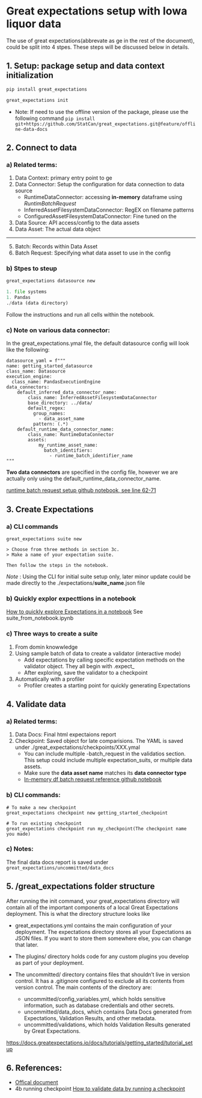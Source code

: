 # Great expectations setup with Iowa liquor data

The use of great expectations(abbrevate as ge in the rest of the document), could be split into 4 stpes. These steps will be discussed below in details.

## 1. Setup: package setup and data context initialization
``` python 
pip install great_expectations

great_expectations init
```

* Note: If need to use the offline version of the package, please use the following command 
``` pip install git+https://github.com/StatCan/great_expectations.git@feature/offline-data-docs ```

## 2. Connect to data

### a) Related terms: 
1. Data Context: primary entry point to ge
2. Data Connector: Setup the configuration for data connection to data source 
    * RuntimeDataConnector: accessing **in-memory** dataframe using *RuntimBatchRequest*
    * InferredAssetFilesystemDataConnector: RegEX on filename patterns
    * ConfiguredAssetFilesystemDataConnector: Fine tuned on the 
3. Data Source: API access/config to the data assets 
4. Data Asset: The actual data object
------- 
5. Batch: Records within Data Asset
6. Batch Request: Specifying what data asset to use in the config

### b) Stpes to steup 
```python
great_expectations datasource new

1. file systems 
1. Pandas 
./data (data directory)
```
Follow the instructions and run all cells within the notebook. 

### c) Note on various data connector: 
In the great_expectations.ymal file, the default datasource config will look like the following: 
```
datasource_yaml = f"""
name: getting_started_datasource
class_name: Datasource
execution_engine:
  class_name: PandasExecutionEngine
data_connectors:
    default_inferred_data_connector_name:
        class_name: InferredAssetFilesystemDataConnector
        base_directory: ../data/
        default_regex:
          group_names:
            - data_asset_name
          pattern: (.*)
    default_runtime_data_connector_name:
        class_name: RuntimeDataConnector
        assets:
            my_runtime_asset_name:
              batch_identifiers:
                - runtime_batch_identifier_name
"""
```

**Two data connectors** are specified in the config file, however we are actually only using the default_runtime_data_connector_name.<br>

[runtime batch request setup github notebook, see line 62-71](https://github.com/great-expectations/great_expectations/blob/develop/tests/integration/docusaurus/connecting_to_your_data/how_to_create_a_batch_of_data_from_an_in_memory_pandas_dataframe.py)


## 3. Create Expectations 
### a) CLI commands
```
great_expectations suite new

> Choose from three methods in section 3c. 
> Make a name of your expectation suite. 

Then follow the steps in the notebook. 
```
*Note* : Using the CLI for initial suite setup only, later minor update could be made directly to the ./expectations/__suite_name__.json file
### b) Quickly explor expecttions in a notebook
[How to quickly explore Expectations in a notebook](https://docs.greatexpectations.io/docs/guides/miscellaneous/how_to_quickly_explore_expectations_in_a_notebook#5-save-your-expectation-suite)
See suite_from_notebook.ipynb 

### c) Three ways to create a suite
1. From domin knowwledge 
2. Using sample batch of data to create a validator (interactive mode)
   * Add expectations by calling specific expectation methods on the validator object. They all begin with .expect_
   * After exploring, save the validator to a checkpoint
3. Automatically with a profiler
    * Profiler creates a starting point for quickly generating Expectations

## 4. Validate data

### a) Related terms: 
1. Data Docs: Final html expectaions report 
2. Checkpoint: Saved object for late comparisions. The YAML is saved under ./great_expectations/checkpoints/XXX.ymal
    * You can include multiple -batch_request in the validatios section. This setup could include multiple expectation_suits, or multiple data assets. 
    * Make sure the **data asset name** matches its **data connector type**
    * [In-memory df batch request reference github notebook](https://github.com/great-expectations/great_expectations/blob/develop/tests/integration/docusaurus/validation/checkpoints/how_to_pass_an_in_memory_dataframe_to_a_checkpoint.py)
### b) CLI commands:
```
# To make a new checkpoint
great_expectations checkpoint new getting_started_checkpoint

# To run existing checkpoint
great_expectations checkpoint run my_checkpoint(The checkpoint name you made)
```

### c) Notes: 
The final data docs report is saved under ```great_expectations/uncommitted/data_docs```

## 5. /great_expectations folder structure

After running the init command, your great_expectations directory will contain all of the important components of a local Great Expectations deployment. This is what the directory structure looks like

* great_expectations.yml contains the main configuration of your deployment.
The expectations directory stores all your Expectations as JSON files. If you want to store them somewhere else, you can change that later.

* The plugins/ directory holds code for any custom plugins you develop as part of your deployment.
* The uncommitted/ directory contains files that shouldn’t live in version control. It has a .gitignore configured to exclude all its contents from version control. 
  The main contents of the directory are:
  - uncommitted/config_variables.yml, which holds sensitive information, such as database credentials and other secrets.
  - uncommitted/data_docs, which contains Data Docs generated from Expectations, Validation Results, and other metadata.
  - uncommitted/validations, which holds Validation Results generated by Great Expectations.

https://docs.greatexpectations.io/docs/tutorials/getting_started/tutorial_setup

## 6. References: 
* [Offical document](https://docs.greatexpectations.io/docs/tutorials/getting_started/tutorial_overview)
* 4b running checkpoint [How to validate data by running a checkpoint](https://docs.greatexpectations.io/docs/guides/validation/how_to_validate_data_by_running_a_checkpoint)

